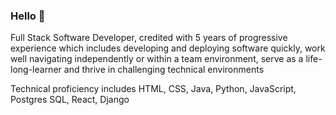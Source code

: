 ### Hello 👋

<!--
**ecthelionvi/ecthelionvi** is a ✨ _special_ ✨ repository because its `README.md` (this file) appears on your GitHub profile.

Here are some ideas to get you started:

- 🔭 I’m currently working on ...
- 🌱 I’m currently learning ...
- 👯 I’m looking to collaborate on ...
- 🤔 I’m looking for help with ...
- 💬 Ask me about ...
- 📫 How to reach me: ...
- 😄 Pronouns: ...
- ⚡ Fun fact: ...
-->

Full Stack Software Developer, credited with 5 years of progressive experience which includes developing and deploying software quickly, work well navigating independently or within a team environment, serve as a life-long-learner and thrive in challenging technical environments

Technical proficiency includes HTML, CSS, Java, Python, JavaScript, Postgres SQL, React, Django

